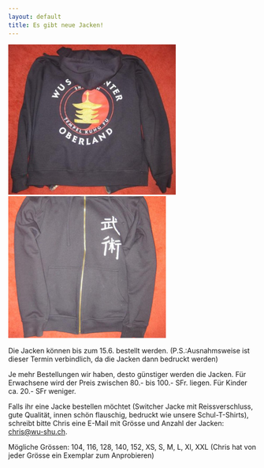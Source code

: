 ```yaml
---
layout: default
title: Es gibt neue Jacken!
---
```


<img class="ifloat-left" src="/images/pullover/wu-shu-pullover-rueckseite.jpg" alt="Wu Shu Pullover" width="340px">
<img class="ifloat-right" src="/images/pullover/wu-shu-pullover-vorderseite.jpg" alt="Wu Shu Pullover" width="320px">


Die Jacken können bis zum 15.6. bestellt werden.  (P.S.:Ausnahmsweise ist dieser Termin verbindlich, da die Jacken dann bedruckt werden)

Je mehr Bestellungen wir haben, desto günstiger werden die Jacken. Für Erwachsene wird der Preis zwischen 80.- bis 100.- SFr. liegen. Für Kinder ca. 20.- SFr weniger.

Falls ihr eine Jacke bestellen möchtet (Switcher Jacke mit Reissverschluss, gute Qualität, innen schön flauschig, bedruckt wie unsere Schul-T-Shirts), schreibt bitte Chris eine E-Mail mit Grösse und Anzahl der Jacken: <a href=mailto:chris@wu-shu.ch>chris@wu-shu.ch</a>.

Mögliche Grössen: 104, 116, 128, 140, 152, XS, S, M, L, Xl, XXL (Chris hat von jeder Grösse ein Exemplar zum Anprobieren)
